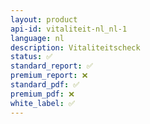 ```yaml
---
layout: product
api-id: vitaliteit-nl_nl-1
language: nl
description: Vitaliteitscheck
status: ✅
standard_report: ✅
premium_report: ❌
standard_pdf: ✅
premium_pdf: ❌
white_label: ✅
---
```

